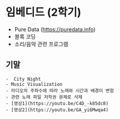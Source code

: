 # 임베디드 (2학기)
- Pure Data (https://puredata.info)
- 블록 코딩
- 소리/음악 관련 프로그램

## 기말
	-  City Night
	- Music Visualization
	- 라디오의 주파수에 따라 노래와 시간과 배경이 변함 
	- 관련 노래 파일 저작권 문제로 삭제
	- [영상1](https://youtu.be/C4D_-k85dc8) 
	- [영상2](https://youtu.be/GA_yi6Mwqa4)